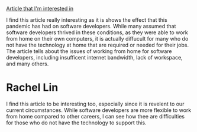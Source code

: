 [Article that I'm interested in](https://www.computerweekly.com/feature/Coronavirus-Managing-software-development-during-lockdown)

I find this article really interesting as it is shows the effect that this pandemic has had on software developers. While many assumed that software developers thrived in these conditions, as they were able to work from home on their own computers, it is actually diffucult for many who do not have the technology at home that are required or needed for their jobs. The article tells about the issues of working from home for software developers, including insufficent internet bandwidth, lack of workspace, and many others.


# Rachel Lin 
I find this article to be interesting too, especially since it is revelent to our current circumstances. While software developers are more flexible to work from home compared to other careers, I can see how thee are difficulties for those who do not have the technology to support this. 